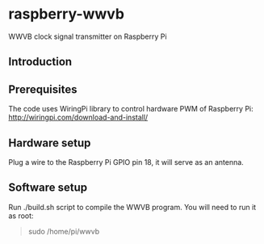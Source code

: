 # raspberry-wwvb
WWVB clock signal transmitter on Raspberry Pi

## Introduction



## Prerequisites

The code uses WiringPi library to control hardware PWM of Raspberry Pi: http://wiringpi.com/download-and-install/

## Hardware setup

Plug a wire to the Raspberry Pi GPIO pin 18, it will serve as an antenna. 

## Software setup

Run ./build.sh script to compile the WWVB program. You will need to run it as root: 

> sudo /home/pi/wwvb
